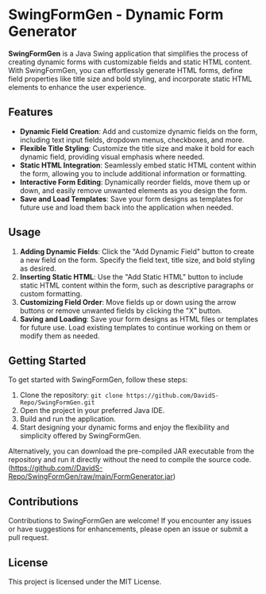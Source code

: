 # SwingFormGen - Dynamic Form Generator

**SwingFormGen** is a Java Swing application that simplifies the process of creating dynamic forms with customizable fields and static HTML content. With SwingFormGen, you can effortlessly generate HTML forms, define field properties like title size and bold styling, and incorporate static HTML elements to enhance the user experience.

## Features

- **Dynamic Field Creation**: Add and customize dynamic fields on the form, including text input fields, dropdown menus, checkboxes, and more.
- **Flexible Title Styling**: Customize the title size and make it bold for each dynamic field, providing visual emphasis where needed.
- **Static HTML Integration**: Seamlessly embed static HTML content within the form, allowing you to include additional information or formatting.
- **Interactive Form Editing**: Dynamically reorder fields, move them up or down, and easily remove unwanted elements as you design the form.
- **Save and Load Templates**: Save your form designs as templates for future use and load them back into the application when needed.

## Usage

1. **Adding Dynamic Fields**: Click the "Add Dynamic Field" button to create a new field on the form. Specify the field text, title size, and bold styling as desired.
2. **Inserting Static HTML**: Use the "Add Static HTML" button to include static HTML content within the form, such as descriptive paragraphs or custom formatting.
3. **Customizing Field Order**: Move fields up or down using the arrow buttons or remove unwanted fields by clicking the "X" button.
4. **Saving and Loading**: Save your form designs as HTML files or templates for future use. Load existing templates to continue working on them or modify them as needed.

## Getting Started

To get started with SwingFormGen, follow these steps:

1. Clone the repository: `git clone https://github.com/DavidS-Repo/SwingFormGen.git`
2. Open the project in your preferred Java IDE.
3. Build and run the application.
4. Start designing your dynamic forms and enjoy the flexibility and simplicity offered by SwingFormGen.

Alternatively, you can download the pre-compiled JAR executable from the repository and run it directly without the need to compile the source code.
(https://github.com//DavidS-Repo/SwingFormGen/raw/main/FormGenerator.jar)

## Contributions

Contributions to SwingFormGen are welcome! If you encounter any issues or have suggestions for enhancements, please open an issue or submit a pull request.

## License

This project is licensed under the MIT License.
